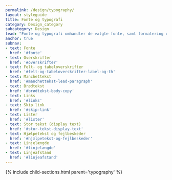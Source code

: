 ```yaml
---
permalink: /design/typography/
layout: styleguide
title: Fonte og typografi
category: Design_category
subcategory: Design
lead: "Fonte og typografi omhandler de valgte fonte, samt formatering og brug af tekst og overskrifter."
anchor: true
subnav:
- text: Fonte
  href: '#fonte'
- text: Overskrifter
  href: '#overskrifter'
- text: Felt- og tabeloverskrifter
  href: '#felt-og-tabeloverskrifter-label-og-th'
- text: Manchettekst
  href: '#manchettekst-lead-paragraph'
- text: Brødtekst
  href: '#brødtekst-body-copy'
- text: Links
  href: '#links'
- text: Skip link
  href: '#skip-link'
- text: Lister
  href: '#lister'
- text: Stor tekst (display text)
  href: '#stor-tekst-display-text'
- text: Hjælpetekst og fejlbeskeder
  href: '#hjælpetekst-og-fejlbeskeder'
- text: Linjelængde
  href: '#linjelængde'
- text: Linjeafstand
  href: '#linjeafstand'
---
```


{% include child-sections.html parent='typography' %}
